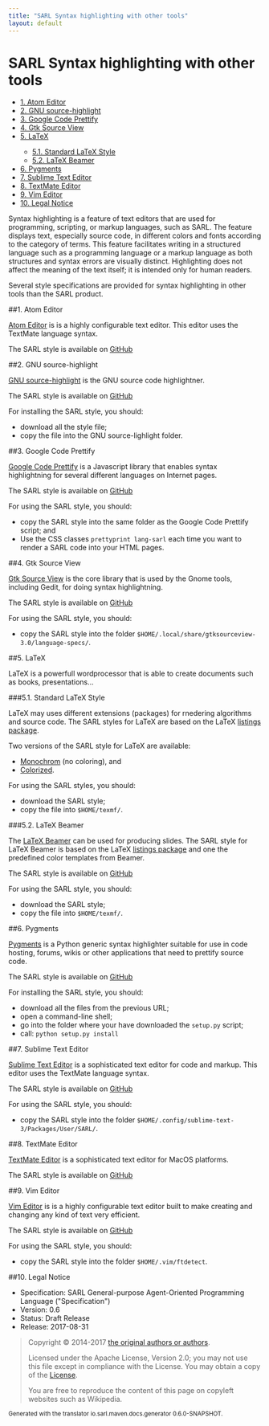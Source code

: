 ```yaml
---
title: "SARL Syntax highlighting with other tools"
layout: default
---
```


# SARL Syntax highlighting with other tools


<ul class="page_outline" id="page_outline">

<li><a href="#1-atom-editor">1. Atom Editor</a></li>
<li><a href="#2-gnu-source-highlight">2. GNU source-highlight</a></li>
<li><a href="#3-google-code-prettify">3. Google Code Prettify</a></li>
<li><a href="#4-gtk-source-view">4. Gtk Source View</a></li>
<li><a href="#5-latex">5. LaTeX</a></li>
<ul>
  <li><a href="#5-1-standard-latex-style">5.1. Standard LaTeX Style</a></li>
  <li><a href="#5-2-latex-beamer">5.2. LaTeX Beamer</a></li>
</ul>
<li><a href="#6-pygments">6. Pygments</a></li>
<li><a href="#7-sublime-text-editor">7. Sublime Text Editor</a></li>
<li><a href="#8-textmate-editor">8. TextMate Editor</a></li>
<li><a href="#9-vim-editor">9. Vim Editor</a></li>
<li><a href="#10-legal-notice">10. Legal Notice</a></li>

</ul>


Syntax highlighting is a feature of text editors that are used for programming, scripting, or markup languages, such as SARL.
The feature displays text, especially source code, in different colors and fonts according to the category of terms.
This feature facilitates writing in a structured language such as a programming language or a markup language as both structures
and syntax errors are visually distinct. Highlighting does not affect the meaning of the text itself; it is intended only for human readers.

Several style specifications are provided for syntax highlighting in other tools than the SARL product.


##1. Atom Editor

[Atom Editor](https://atom.io/) is is a highly configurable text editor.
This editor uses the TextMate language syntax.

The SARL style is available on [GitHub](https://raw.githubusercontent.com/sarl/sarl/master/formatting-styles/textmate/sarl.tmLanguage)


##2. GNU source-highlight

[GNU source-highlight](https://www.gnu.org/software/src-highlite/) is the GNU source code highlightner.

The SARL style is available on [GitHub](https://raw.githubusercontent.com/sarl/sarl/master/formatting-styles/source-highlight/sarl.lang)

For installing the SARL style, you should:

* download all the style file;
* copy the file into the GNU source-lighlight folder.


##3. Google Code Prettify

[Google Code Prettify](https://github.com/google/code-prettify) is a Javascript library that enables syntax highlightning for several
different languages on Internet pages.

The SARL style is available on [GitHub](https://raw.githubusercontent.com/sarl/sarl/master/formatting-styles/gtk/sarl.lang)

For using the SARL style, you should:

* copy the SARL style into the same folder as the Google Code Prettify script; and
* Use the CSS classes `prettyprint lang-sarl` each time you want to render a SARL code into your HTML pages.


##4. Gtk Source View

[Gtk Source View](https://wiki.gnome.org/Projects/GtkSourceView) is the core library that is used by the Gnome tools, including Gedit,
for doing syntax highlightning.

The SARL style is available on [GitHub](https://raw.githubusercontent.com/sarl/sarl/master/formatting-styles/prettify/lang-sarl.js)

For using the SARL style, you should:

* copy the SARL style into the folder `$HOME/.local/share/gtksourceview-3.0/language-specs/`.


##5. LaTeX

LaTeX is a powerfull wordprocessor that is able to create documents such as books, presentations...


###5.1. Standard LaTeX Style

LaTeX may uses different extensions (packages) for rnedering algorithms and source code.
The SARL styles for LaTeX are based on the LaTeX [listings package](https://www.ctan.org/pkg/listings).

Two versions of the SARL style for LaTeX are available:

* [Monochrom](https://raw.githubusercontent.com/sarl/sarl/master/formatting-styles/latex/sarl-listing.sty) (no coloring), and
* [Colorized](https://raw.githubusercontent.com/sarl/sarl/master/formatting-styles/latex/sarl-colorized-listing.sty).

For using the SARL styles, you should:

* download the SARL style;
* copy the file into `$HOME/texmf/`.


###5.2. LaTeX Beamer

The [LaTeX Beamer](https://www.ctan.org/tex-archive/macros/latex/contrib/beamer) can be used for pro­duc­ing slides.
The SARL style for LaTeX Beamer is based on the LaTeX [listings package](https://www.ctan.org/pkg/listings) and one the predefined color templates from Beamer.

The SARL style is available on [GitHub](https://raw.githubusercontent.com/sarl/sarl/master/formatting-styles/latex/sarl-beamer-listing.sty)

For using the SARL style, you should:

* download the SARL style;
* copy the file into `$HOME/texmf/`.


##6. Pygments

[Pygments](http://pygments.org) is a Python generic syntax highlighter suitable for use in code hosting, forums, wikis or other applications that need to prettify source code.

The SARL style is available on [GitHub](https://github.com/sarl/sarl/tree/master/formatting-styles/pygments/)

For installing the SARL style, you should:

* download all the files from the previous URL;
* open a command-line shell;
* go into the folder where your have downloaded the `setup.py` script;
* call: `python setup.py install`


##7. Sublime Text Editor

[Sublime Text Editor](https://www.sublimetext.com/) is a sophisticated text editor for code and markup.
This editor uses the TextMate language syntax.

The SARL style is available on [GitHub](https://raw.githubusercontent.com/sarl/sarl/master/formatting-styles/textmate/sarl.tmLanguage)

For using the SARL style, you should:

* copy the SARL style into the folder `$HOME/.config/sublime-text-3/Packages/User/SARL/`.


##8. TextMate Editor

[TextMate Editor](https://macromates.com/) is a sophisticated text editor for MacOS platforms.

The SARL style is available on [GitHub](https://raw.githubusercontent.com/sarl/sarl/master/formatting-styles/textmate/sarl.tmLanguage)


##9. Vim Editor

[Vim Editor](http://www.vim.org/) is is a highly configurable text editor built to make creating and
changing any kind of text very efficient.

The SARL style is available on [GitHub](https://raw.githubusercontent.com/sarl/sarl/master/formatting-styles/vim/sarl.vim)

For using the SARL style, you should:

* copy the SARL style into the folder `$HOME/.vim/ftdetect`.



##10. Legal Notice

* Specification: SARL General-purpose Agent-Oriented Programming Language ("Specification")
* Version: 0.6
* Status: Draft Release
* Release: 2017-08-31

> Copyright &copy; 2014-2017 [the original authors or authors](http://www.sarl.io/about/index.html).
>
> Licensed under the Apache License, Version 2.0;
> you may not use this file except in compliance with the License.
> You may obtain a copy of the [License](http://www.apache.org/licenses/LICENSE-2.0).
>
> You are free to reproduce the content of this page on copyleft websites such as Wikipedia.

<small>Generated with the translator io.sarl.maven.docs.generator 0.6.0-SNAPSHOT.</small>